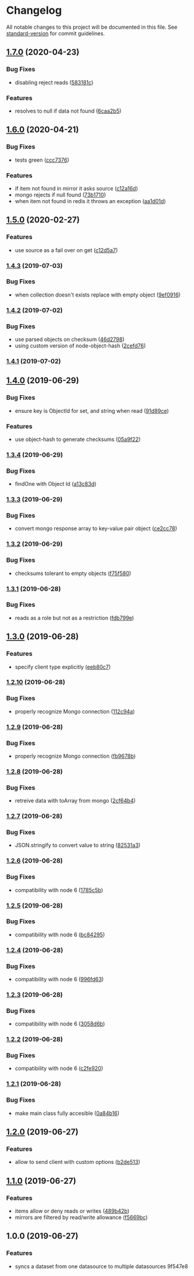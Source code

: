 # Changelog

All notable changes to this project will be documented in this file. See [standard-version](https://github.com/conventional-changelog/standard-version) for commit guidelines.

## [1.7.0](https://github.com/kasthor/dataset-sync/compare/v1.6.0...v1.7.0) (2020-04-23)


### Bug Fixes

* disabling reject reads ([583181c](https://github.com/kasthor/dataset-sync/commit/583181c))


### Features

* resolves to null if data not found ([6caa2b5](https://github.com/kasthor/dataset-sync/commit/6caa2b5))



## [1.6.0](https://github.com/kasthor/dataset-sync/compare/v1.5.0...v1.6.0) (2020-04-21)


### Bug Fixes

* tests green ([ccc7376](https://github.com/kasthor/dataset-sync/commit/ccc7376))


### Features

* if item not found in mirror it asks source ([c12a16d](https://github.com/kasthor/dataset-sync/commit/c12a16d))
* mongo rejects if null found ([73b1710](https://github.com/kasthor/dataset-sync/commit/73b1710))
* when item not found in redis it throws an exception ([aa1d01d](https://github.com/kasthor/dataset-sync/commit/aa1d01d))



## [1.5.0](https://github.com/kasthor/dataset-sync/compare/v1.4.3...v1.5.0) (2020-02-27)


### Features

* use source as a fail over on get ([c12d5a7](https://github.com/kasthor/dataset-sync/commit/c12d5a7))



### [1.4.3](https://github.com/kasthor/dataset-sync/compare/v1.4.2...v1.4.3) (2019-07-03)


### Bug Fixes

* when collection doesn't exists replace with empty object ([9ef0916](https://github.com/kasthor/dataset-sync/commit/9ef0916))



### [1.4.2](https://github.com/kasthor/dataset-sync/compare/v1.4.1...v1.4.2) (2019-07-02)


### Bug Fixes

* use parsed objects on checksum ([46d2798](https://github.com/kasthor/dataset-sync/commit/46d2798))
* using custom version of node-object-hash ([2cefd76](https://github.com/kasthor/dataset-sync/commit/2cefd76))



### [1.4.1](https://github.com/kasthor/dataset-sync/compare/v1.4.0...v1.4.1) (2019-07-02)



## [1.4.0](https://github.com/kasthor/dataset-sync/compare/v1.3.4...v1.4.0) (2019-06-29)


### Bug Fixes

* ensure key is ObjectId for set, and string when read ([91d89ce](https://github.com/kasthor/dataset-sync/commit/91d89ce))


### Features

* use object-hash to generate checksums ([05a9f22](https://github.com/kasthor/dataset-sync/commit/05a9f22))



### [1.3.4](https://github.com/kasthor/dataset-sync/compare/v1.3.3...v1.3.4) (2019-06-29)


### Bug Fixes

* findOne with Object Id ([a13c83d](https://github.com/kasthor/dataset-sync/commit/a13c83d))



### [1.3.3](https://github.com/kasthor/dataset-sync/compare/v1.3.2...v1.3.3) (2019-06-29)


### Bug Fixes

* convert mongo response array to key-value pair object ([ce2cc78](https://github.com/kasthor/dataset-sync/commit/ce2cc78))



### [1.3.2](https://github.com/kasthor/dataset-sync/compare/v1.3.1...v1.3.2) (2019-06-29)


### Bug Fixes

* checksums tolerant to empty objects ([f75f580](https://github.com/kasthor/dataset-sync/commit/f75f580))



### [1.3.1](https://github.com/kasthor/dataset-sync/compare/v1.3.0...v1.3.1) (2019-06-28)


### Bug Fixes

* reads as a role but not as a restriction ([fdb799e](https://github.com/kasthor/dataset-sync/commit/fdb799e))



## [1.3.0](https://github.com/kasthor/dataset-sync/compare/v1.2.10...v1.3.0) (2019-06-28)


### Features

* specify client type explicitly ([eeb80c7](https://github.com/kasthor/dataset-sync/commit/eeb80c7))



### [1.2.10](https://github.com/kasthor/dataset-sync/compare/v1.2.9...v1.2.10) (2019-06-28)


### Bug Fixes

* properly recognize Mongo connection ([112c94a](https://github.com/kasthor/dataset-sync/commit/112c94a))



### [1.2.9](https://github.com/kasthor/dataset-sync/compare/v1.2.8...v1.2.9) (2019-06-28)


### Bug Fixes

* properly recognize Mongo connection ([fb9678b](https://github.com/kasthor/dataset-sync/commit/fb9678b))



### [1.2.8](https://github.com/kasthor/dataset-sync/compare/v1.2.7...v1.2.8) (2019-06-28)


### Bug Fixes

* retreive data with toArray from mongo ([2cf64b4](https://github.com/kasthor/dataset-sync/commit/2cf64b4))



### [1.2.7](https://github.com/kasthor/dataset-sync/compare/v1.2.6...v1.2.7) (2019-06-28)


### Bug Fixes

* JSON.stringify to convert value to string ([82531a3](https://github.com/kasthor/dataset-sync/commit/82531a3))



### [1.2.6](https://github.com/kasthor/dataset-sync/compare/v1.2.5...v1.2.6) (2019-06-28)


### Bug Fixes

* compatibility with node 6 ([1785c5b](https://github.com/kasthor/dataset-sync/commit/1785c5b))



### [1.2.5](https://github.com/kasthor/dataset-sync/compare/v1.2.4...v1.2.5) (2019-06-28)


### Bug Fixes

* compatibility with node 6 ([bc84295](https://github.com/kasthor/dataset-sync/commit/bc84295))



### [1.2.4](https://github.com/kasthor/dataset-sync/compare/v1.2.3...v1.2.4) (2019-06-28)


### Bug Fixes

* compatibility with node 6 ([996fd63](https://github.com/kasthor/dataset-sync/commit/996fd63))



### [1.2.3](https://github.com/kasthor/dataset-sync/compare/v1.2.2...v1.2.3) (2019-06-28)


### Bug Fixes

* compatibility with node 6 ([3058d6b](https://github.com/kasthor/dataset-sync/commit/3058d6b))



### [1.2.2](https://github.com/kasthor/dataset-sync/compare/v1.2.1...v1.2.2) (2019-06-28)


### Bug Fixes

* compatibility with node 6 ([c2fe920](https://github.com/kasthor/dataset-sync/commit/c2fe920))



### [1.2.1](https://github.com/kasthor/dataset-sync/compare/v1.2.0...v1.2.1) (2019-06-28)


### Bug Fixes

* make main class fully accesible ([0a84b16](https://github.com/kasthor/dataset-sync/commit/0a84b16))



## [1.2.0](https://github.com/kasthor/dataset-sync/compare/v1.1.0...v1.2.0) (2019-06-27)


### Features

* allow to send client with custom options ([b2de513](https://github.com/kasthor/dataset-sync/commit/b2de513))



## [1.1.0](https://github.com/kasthor/dataset-sync/compare/v1.0.0...v1.1.0) (2019-06-27)


### Features

* items allow or deny reads or writes ([489b42b](https://github.com/kasthor/dataset-sync/commit/489b42b))
* mirrors are filtered by read/write allowance ([f5669bc](https://github.com/kasthor/dataset-sync/commit/f5669bc))



## 1.0.0 (2019-06-27)


### Features

* syncs a dataset from one datasource to multiple datasources 9f547e8
